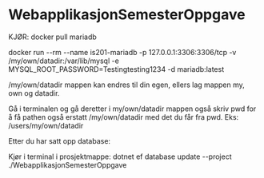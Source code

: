 # WebapplikasjonSemesterOppgave

KJØR: 
docker pull mariadb

docker run --rm --name is201-mariadb -p 127.0.0.1:3306:3306/tcp -v /my/own/datadir:/var/lib/mysql -e
MYSQL_ROOT_PASSWORD=Testingtesting1234 -d mariadb:latest

/my/own/datadir mappen kan endres til din egen, ellers lag mappen my, own og datadir.

Gå i terminalen og gå deretter i my/own/datadir mappen også skriv pwd for å få pathen også erstatt /my/own/datadir med det du får fra pwd. Eks: /users/my/own/datadir

Etter du har satt opp database:

Kjør i terminal i prosjektmappe:
dotnet ef database update --project ./WebapplikasjonSemesterOppgave
